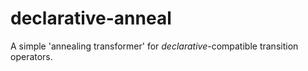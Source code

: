 # declarative-anneal

A simple 'annealing transformer' for *declarative*-compatible transition
operators.
